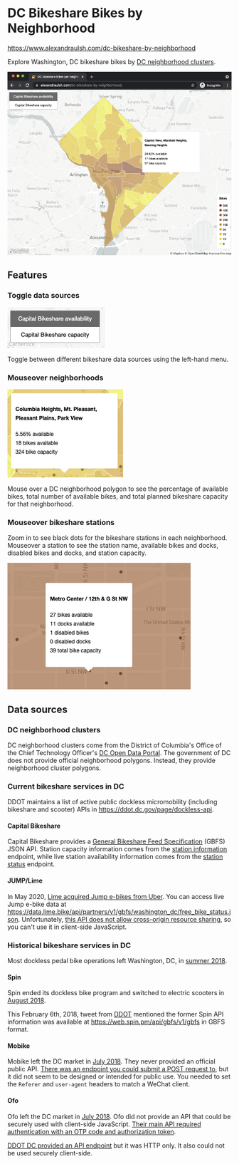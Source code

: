 # DC Bikeshare Bikes by Neighborhood

https://www.alexandraulsh.com/dc-bikeshare-by-neighborhood

Explore Washington, DC bikeshare bikes by [DC neighborhood clusters](http://opendata.dc.gov/datasets/neighborhood-clusters).

![Screenshot of dc-bikeshare-by-neighborhood map](assets/map-full.png)

## Features

### Toggle data sources

![Toggle bikeshare data sources](assets/toggle.png)

Toggle between different bikeshare data sources using the left-hand menu.

### Mouseover neighborhoods

![Mouseover a DC neighborhood](assets/mouseover-neighborhood.png)

Mouse over a DC neighborhood polygon to see the percentage of available bikes, total number of available bikes, and total planned bikeshare capacity for that neighborhood.

### Mouseover bikeshare stations

Zoom in to see black dots for the bikeshare stations in each neighborhood. Mouseover a station to see the station name, available bikes and docks, disabled bikes and docks, and station capacity.

![Mouseover a bikeshare station](assets/mouseover-station.png)

## Data sources

### DC neighborhood clusters

DC neighborhood clusters come from the District of Columbia's Office of the Chief Technology Officer's [DC Open Data Portal](http://opendata.dc.gov/datasets/neighborhood-clusters). The government of DC does not provide official neighborhood polygons. Instead, they provide neighborhood cluster polygons.

### Current bikeshare services in DC

DDOT maintains a list of active public dockless micromobility (including bikeshare and scooter) APIs in https://ddot.dc.gov/page/dockless-api.

#### Capital Bikeshare

Capital Bikeshare provides a [General Bikeshare Feed Specification](https://gbfs.capitalbikeshare.com/gbfs/gbfs.json) (GBFS) JSON API. Station capacity information comes from the [station information](https://gbfs.capitalbikeshare.com/gbfs/en/station_information.json) endpoint, while live station availability information comes from the [station status](https://gbfs.capitalbikeshare.com/gbfs/en/station_status.json) endpoint.

#### JUMP/Lime

In May 2020, [Lime acquired Jump e-bikes from Uber](https://techcrunch.com/2020/05/07/uber-leads-170-million-lime-investment-offloads-jump-to-lime/). You can access live Jump e-bike data at https://data.lime.bike/api/partners/v1/gbfs/washington_dc/free_bike_status.json. Unfortunately, [this API does not allow cross-origin resource sharing](https://github.com/alulsh/dc-bikeshare-by-neighborhood/issues/7), so you can't use it in client-side JavaScript.

### Historical bikeshare services in DC

Most dockless pedal bike operations left Washington, DC, in [summer 2018](https://ggwash.org/view/69307/who-killed-dcs-dockless-pedal-bicycles).

#### Spin

Spin ended its dockless bike program and switched to electric scooters in [August 2018](https://dc.curbed.com/2018/8/20/17761122/dc-dockless-bikes-scooters-transportation-spin-pilot).

This February 6th, 2018, tweet from [DDOT](https://twitter.com/DDOTDC/status/960885112731832320) mentioned the former Spin API information was available at https://web.spin.pm/api/gbfs/v1/gbfs in GBFS format.

#### Mobike

Mobike left the DC market in [July 2018](https://www.washingtonpost.com/news/dr-gridlock/wp/2018/07/25/mobike-becomes-second-dockless-bike-operator-to-pull-out-of-d-c/). They never provided an official public API. [There was an endpoint you could submit a POST request to](https://github.com/ubahnverleih/WoBike#mobike-china-italy-uk-japan), but it did not seem to be designed or intended for public use. You needed to set the `Referer` and `user-agent` headers to match a WeChat client.

#### Ofo

Ofo left the DC market in [July 2018](https://www.washingtonpost.com/news/dr-gridlock/wp/2018/07/24/dockless-bike-share-company-ofo-is-the-first-to-pull-out-of-d-c/). Ofo did not provide an API that could be securely used with client-side JavaScript. [Their main API required authentication with an OTP code and authorization token](https://github.com/ubahnverleih/WoBike/blob/master/Ofo.md).

[DDOT DC provided an API endpoint](https://twitter.com/DDOTDC/status/963143987216314368) but it was HTTP only. It also could not be used securely client-side.

